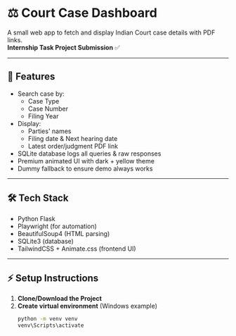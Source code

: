 # ⚖️ Court Case Dashboard

A small web app to fetch and display Indian Court case details with PDF links.  
**Internship Task Project Submission** ✅

---

## **📌 Features**
- Search case by:
  - Case Type
  - Case Number
  - Filing Year
- Display:
  - Parties' names
  - Filing date & Next hearing date
  - Latest order/judgment PDF link
- SQLite database logs all queries & raw responses
- Premium animated UI with dark + yellow theme
- Dummy fallback to ensure demo always works

---

## **🛠 Tech Stack**
- Python Flask
- Playwright (for automation)
- BeautifulSoup4 (HTML parsing)
- SQLite3 (database)
- TailwindCSS + Animate.css (frontend UI)

---

## **⚡ Setup Instructions**
1. **Clone/Download the Project**
2. **Create virtual environment** (Windows example)
   ```bash
   python -m venv venv
   venv\Scripts\activate
